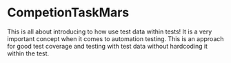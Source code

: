 # CompetionTaskMars
This is all about introducing to how use test data within tests! It is a very important concept when it comes to automation testing. This is an approach for good test coverage and testing with test data without hardcoding it within the test.

